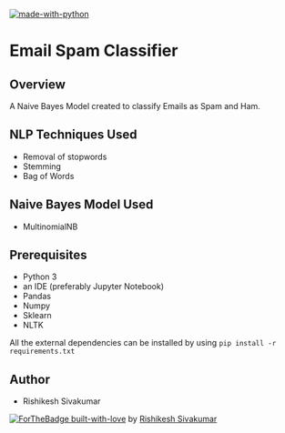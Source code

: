  [![made-with-python](https://img.shields.io/badge/Made%20with-Python-1f425f.svg)](https://www.python.org/)

# Email Spam Classifier

## Overview
A Naive Bayes Model created to classify Emails as Spam and Ham.

## NLP Techniques Used
* Removal of stopwords
* Stemming 
* Bag of Words

## Naive Bayes Model Used
* MultinomialNB

## Prerequisites
* Python 3 
* an IDE (preferably Jupyter Notebook)
* Pandas 
* Numpy 
* Sklearn 
* NLTK

All the external dependencies can be installed by using ```pip install -r requirements.txt```

## Author
* Rishikesh Sivakumar

[![ForTheBadge built-with-love](http://ForTheBadge.com/images/badges/built-with-love.svg)](https://GitHub.com/Naereen/) by [Rishikesh Sivakumar](https://www.linkedin.com/in/rishikesh-sivakumar-1a166a18b/)
